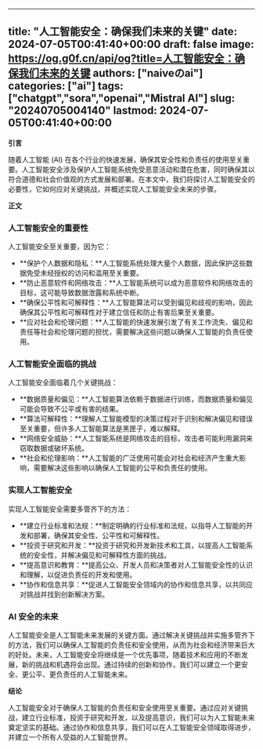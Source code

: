 
---
title: "人工智能安全：确保我们未来的关键"
date: 2024-07-05T00:41:40+00:00
draft: false
image: https://og.g0f.cn/api/og?title=人工智能安全：确保我们未来的关键
authors: ["naiveのai"]
categories: ["ai"]
tags: ["chatgpt","sora","openai","Mistral AI"]
slug: "20240705004140"
lastmod: 2024-07-05T00:41:40+00:00
---
**引言**

随着人工智能 (AI) 在各个行业的快速发展，确保其安全性和负责任的使用至关重要。人工智能安全涉及保护人工智能系统免受恶意活动和潜在危害，同时确保其以符合道德和社会价值观的方式发展和部署。在本文中，我们将探讨人工智能安全的必要性，它如何应对关键挑战，并概述实现人工智能安全未来的步骤。

**正文**

### 人工智能安全的重要性

人工智能安全至关重要，因为它：

- **保护个人数据和隐私：**人工智能系统处理大量个人数据，因此保护这些数据免受未经授权的访问和滥用至关重要。
- **防止恶意软件和网络攻击：**人工智能系统可以成为恶意软件和网络攻击的目标，这可能导致数据泄露和系统中断。
- **确保公平性和可解释性：**人工智能算法可以受到偏见和歧视的影响，因此确保其公平性和可解释性对于建立信任和防止有害后果至关重要。
- **应对社会和伦理问题：**人工智能的快速发展引发了有关工作流失、偏见和责任等社会和伦理问题的担忧，需要解决这些问题以确保人工智能的负责任使用。

### 人工智能安全面临的挑战

人工智能安全面临着几个关键挑战：

- **数据质量和偏见：**人工智能算法依赖于数据进行训练，而数据质量和偏见可能会导致不公平或有害的结果。
- **算法可解释性：**理解人工智能模型的决策过程对于识别和解决偏见和错误至关重要，但许多人工智能算法是黑匣子，难以解释。
- **网络安全威胁：**人工智能系统是网络攻击的目标，攻击者可能利用漏洞来窃取数据或破坏系统。
- **社会和伦理影响：**人工智能的广泛使用可能会对社会和经济产生重大影响，需要解决这些影响以确保人工智能的公平和负责任的使用。

### 实现人工智能安全

实现人工智能安全需要多管齐下的方法：

- **建立行业标准和法规：**制定明确的行业标准和法规，以指导人工智能的开发和部署，确保其安全性、公平性和可解释性。
- **投资于研究和开发：**投资于研究和开发新技术和工具，以提高人工智能系统的安全性，并解决偏见和可解释性方面的挑战。
- **提高意识和教育：**提高公众、开发人员和决策者对人工智能安全性的认识和理解，以促进负责任的开发和使用。
- **协作和信息共享：**促进人工智能安全领域内的协作和信息共享，以共同应对挑战并找到创新解决方案。

### AI 安全的未来

人工智能安全是人工智能未来发展的关键方面。通过解决关键挑战并实施多管齐下的方法，我们可以确保人工智能的负责任和安全使用，从而为社会和经济带来巨大的好处。未来，人工智能安全将继续是一个优先事项，随着技术和应用的不断发展，新的挑战和机遇将会出现。通过持续的创新和协作，我们可以建立一个更安全、更公平、更负责任的人工智能未来。

**结论**

人工智能安全对于确保人工智能的负责任和安全使用至关重要。通过应对关键挑战，建立行业标准，投资于研究和开发，以及提高意识，我们可以为人工智能未来奠定坚实的基础。通过协作和信息共享，我们可以在人工智能安全领域取得进步，并建立一个所有人受益的人工智能世界。